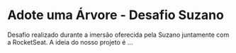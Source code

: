 # Adote uma Árvore - Desafio Suzano

Desafio realizado durante a imersão oferecida pela Suzano juntamente com a RocketSeat.
A ideia do nosso projeto é ...